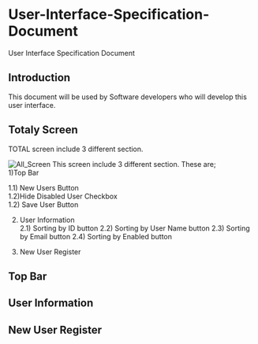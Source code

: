 # User-Interface-Specification-Document
User Interface Specification Document

## Introduction
This document will be used by Software developers who will develop this user interface. 

## Totaly Screen
TOTAL screen include 3 different section.

![All_Screen](https://user-images.githubusercontent.com/53150892/179973393-ef37ea52-ca61-4a25-bf44-389c40c3eaae.PNG)
This screen include 3 different section. These are; <br>
1)Top Bar <br>

  1.1) New Users Button <br>
  1.2)Hide Disabled User Checkbox <br>
  1.2) Save User Button <br>
  
2) User Information <br>
   2.1) Sorting by ID button
   2.2) Sorting by User Name button
   2.3) Sorting by Email button
   2.4) Sorting by Enabled button
  
3) New User Register  <br>





  
## Top Bar

  
  
## User Information
  
  
  
## New User Register

